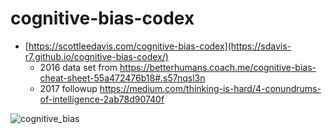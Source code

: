 # cognitive-bias-codex

* [https://scottleedavis.com/cognitive-bias-codex](https://sdavis-r7.github.io/cognitive-bias-codex/)
  * 2016 data set from https://betterhumans.coach.me/cognitive-bias-cheat-sheet-55a472476b18#.s57nqsl3n
  * 2017 followup https://medium.com/thinking-is-hard/4-conundrums-of-intelligence-2ab78d90740f

![cognitive_bias](https://cdn-images-1.medium.com/max/1600/1*42067qcjg8ZrrwDtsIkElQ.jpeg)

